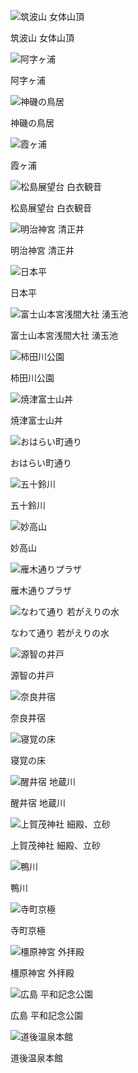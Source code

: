 ![筑波山 女体山頂](album/tsukuba.jpeg)

筑波山 女体山頂

![阿字ヶ浦](album/ajigaura.jpeg)

阿字ヶ浦

![神磯の鳥居](album/kamiisonotorii.jpeg)

神磯の鳥居

![霞ヶ浦](album/kasumigaura.jpeg)

霞ヶ浦

![松島展望台 白衣観音](album/matsushima.jpeg)

松島展望台 白衣観音

![明治神宮 清正井](album/meiji_shrine.jpg)

明治神宮 清正井

![日本平](album/nihondaira.jpeg)

日本平

![富士山本宮浅間大社 湧玉池](album/wakutamaike.jpg)

富士山本宮浅間大社 湧玉池

![柿田川公園](album/kakitagawa.jpg)

柿田川公園

![焼津富士山丼](album/yaizu.jpeg)

焼津富士山丼

![おはらい町通り](album/oharaimachidori.jpg)

おはらい町通り

![五十鈴川](album/isuzuriver.jpg)

五十鈴川

![妙高山](album/myokozan.jpg)

妙高山

![雁木通りプラザ](album/gangidoriplaza.jpeg)

雁木通りプラザ

![なわて通り 若がえりの水](album/wakagaeri_water.jpg)

なわて通り 若がえりの水

![源智の井戸](album/genchi_well.jpg)

源智の井戸

![奈良井宿](album/naraijuku.jpg)

奈良井宿

![寝覚の床](album/nezamenotoko.jpg)

寝覚の床

![醒井宿 地蔵川](album/samegai.jpg)

醒井宿 地蔵川

![上賀茂神社 細殿、立砂](album/kamigamoshrine.jpg)

上賀茂神社 細殿、立砂

![鴨川](album/kamogawa.jpg)

鴨川

![寺町京極](album/teramachikyogoku.jpg)

寺町京極

![橿原神宮 外拝殿](album/kashiharajingu.jpeg)

橿原神宮 外拝殿

![広島 平和記念公園](album/hiroshima.jpg)

広島 平和記念公園

![道後温泉本館](album/dogo.jpeg)

道後温泉本館
